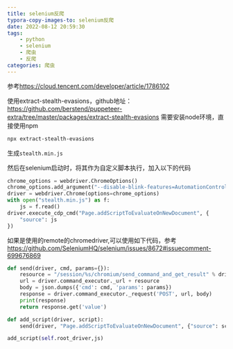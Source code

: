 ```yaml
---
title: selenium反爬
typora-copy-images-to: selenium反爬
date: 2022-08-12 20:59:30
tags:
    - python
    - selenium
    - 爬虫
    - 反爬
categories: 爬虫
---
```


参考<https://cloud.tencent.com/developer/article/1786102>

使用extract-stealth-evasions，github地址：https://github.com/berstend/puppeteer-extra/tree/master/packages/extract-stealth-evasions
需要安装node环境，直接使用npm
```bash
npx extract-stealth-evasions
```

生成`stealth.min.js`

然后在selenium启动时，将其作为自定义脚本执行，加入以下的代码

```python
chrome_options = webdriver.ChromeOptions()
chrome_options.add_argument("--disable-blink-features=AutomationControlled")
driver = webdriver.Chrome(options=chrome_options)
with open("stealth.min.js") as f:
    js = f.read()
driver.execute_cdp_cmd("Page.addScriptToEvaluateOnNewDocument", {
    "source": js
})
```

如果是使用的remote的chromedriver,可以使用如下代码，参考<https://github.com/SeleniumHQ/selenium/issues/8672#issuecomment-699676869>
```python
def send(driver, cmd, params={}):
    resource = "/session/%s/chromium/send_command_and_get_result" % driver.session_id
    url = driver.command_executor._url + resource
    body = json.dumps({'cmd': cmd, 'params': params})
    response = driver.command_executor._request('POST', url, body)
    print(response)
    return response.get('value')

def add_script(driver, script):
    send(driver, "Page.addScriptToEvaluateOnNewDocument", {"source": script})

add_script(self.root_driver,js)
```